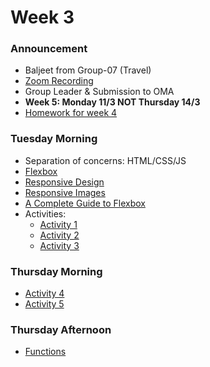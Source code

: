 # Week 3

### Announcement

- Baljeet from Group-07	(Travel)
- [Zoom Recording]
- Group Leader & Submission to OMA
- **Week 5: Monday 11/3 NOT Thursday 14/3**
- [Homework for week 4](./Homework.md)

### Tuesday Morning

- Separation of concerns: HTML/CSS/JS
- [Flexbox](https://internetingishard.netlify.app/html-and-css/flexbox/)
- [Responsive Design](https://internetingishard.netlify.app/html-and-css/responsive-design/)
- [Responsive Images](https://internetingishard.netlify.app/html-and-css/responsive-images/)
- [A Complete Guide to Flexbox](https://css-tricks.com/snippets/css/a-guide-to-flexbox/)
- Activities:
  - [Activity 1](./activity1.md)
  - [Activity 2](./activity2.md)
  - [Activity 3](./activity3.md)

### Thursday Morning

<!-- guest addition Linux -->
- [Activity 4](./activity4.md)
- [Activity 5](./activity5.md)

### Thursday Afternoon

- [Functions](https://javascript.info/function-basics)




<!-- Links -->
[Zoom Recording]:https://metropoliafi-my.sharepoint.com/:f:/g/personal/samiben_metropolia_fi/EiktfOBSrjFBgNszR4lEr8QBeDl7CcmwQV0E3E8TSx4dVA?e=Mwrkmn